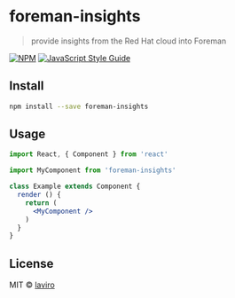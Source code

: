 # foreman-insights

> provide insights from the Red Hat cloud into Foreman

[![NPM](https://img.shields.io/npm/v/foreman-insights.svg)](https://www.npmjs.com/package/foreman-insights) [![JavaScript Style Guide](https://img.shields.io/badge/code_style-standard-brightgreen.svg)](https://standardjs.com)

## Install

```bash
npm install --save foreman-insights
```

## Usage

```jsx
import React, { Component } from 'react'

import MyComponent from 'foreman-insights'

class Example extends Component {
  render () {
    return (
      <MyComponent />
    )
  }
}
```

## License

MIT © [laviro](https://github.com/laviro)
